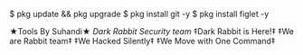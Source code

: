 $ pkg update && pkg upgrade
$ pkg install git -y
$ pkg install figlet -y


★Tools By Suhandi★
*Dark Rabbit Security team*
‡Dark Rabbit is Here!‡
‡We are Rabbit team‡
‡We Hacked Silently‡
‡We Move with One Command‡
